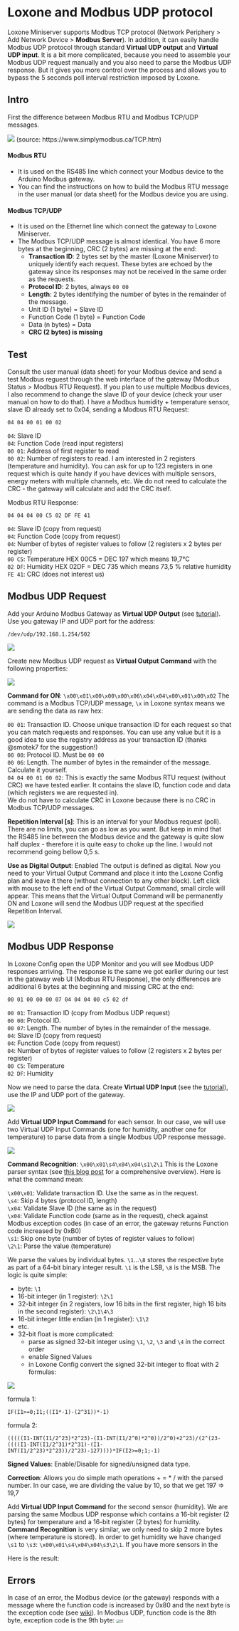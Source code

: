 # Loxone and Modbus UDP protocol

Loxone Miniserver supports Modbus TCP protocol (Network Periphery > Add Network Device > **Modbus Server**). In addition, it can easily handle Modbus UDP protocol through standard **Virtual UDP output** and **Virtual UDP input**. It is a bit more complicated, because you need to assemble your Modbus UDP request manually and you also need to parse the Modbus UDP response. But it gives you more control over the process and allows you to bypass the 5 seconds poll interval restriction imposed by Loxone.

## Intro

First the difference between Modbus RTU and Modbus TCP/UDP messages.

<img src="pics/udp1.png" />
(source: https://www.simplymodbus.ca/TCP.htm)<br>


#### Modbus RTU
* It is used on the RS485 line which connect your Modbus device to the Arduino Modbus gateway.
* You can find the instructions on how to build the Modbus RTU message in the user manual (or data sheet) for the Modbus device you are using.

#### Modbus TCP/UDP
* It is used on the Ethernet line which connect the gateway to Loxone Miniserver.
* The Modbus TCP/UDP message is almost identical. You have 6 more bytes at the beginning, CRC (2 bytes) are missing at the end:
  - **Transaction ID**: 2 bytes set by the master (Loxone Miniserver) to uniquely identify each request. These bytes are echoed by the gateway since its responses may not be received in the same order as the requests.
  - **Protocol ID**: 2 bytes, always `00 00`
  - **Length**: 2 bytes identifying the number of bytes in the remainder of the message.
  - Unit ID (1 byte) = Slave ID
  - Function Code (1 byte) = Function Code
  - Data (n bytes) = Data
  - **CRC (2 bytes) is missing**

## Test

Consult the user manual (data sheet) for your Modbus device and send a test Modbus reguest through the web interface of the gateway (Modbus Status > Modbus RTU Request). If you plan to use multiple Modbus devices, I also recommend to change the slave ID of your device (check your user manual on how to do that). I have a Modbus humidity + temperature sensor, slave ID already set to 0x04, sending a Modbus RTU Request:

`04 04 00 01 00 02`

`04`: Slave ID<br>
`04`: Function Code (read input registers)<br>
`00 01`: Address of first register to read<br>
`00 02`: Number of registers to read. I am interested in 2 registers (temperature and humidity). You can ask for up to 123 registers in one request which is quite handy if you have devices with multiple sensors, energy meters with multiple channels, etc.
We do not need to calculate the CRC - the gateway will calculate and add the CRC itself.

Modbus RTU Response:

`04 04 04 00 C5 02 DF FE 41`

`04`: Slave ID (copy from request)<br>
`04`: Function Code (copy from request)<br>
`04`: Number of bytes of register values to follow (2 registers x 2 bytes per register)<br>
`00 C5`: Temperature HEX 00C5 = DEC 197 which means 19,7°C<br>
`02 DF`: Humidity HEX 02DF = DEC 735 which means 73,5 % relative humidity<br>
`FE 41`: CRC (does not interest us)

## Modbus UDP Request

Add your Arduino Modbus Gateway as **Virtual UDP Output** (see [tutorial](https://www.loxone.com/enen/kb/communication-with-udp/#ENTER%20THE%20ADDRESS)).  Use you gateway IP and UDP port for the address:

`/dev/udp/192.168.1.254/502`

<img src="pics/udp2.png" />

Create new Modbus UDP request as **Virtual Output Command** with the following properties:

<img src="pics/udp3.png" />

**Command for ON**: `\x00\x01\x00\x00\x00\x06\x04\x04\x00\x01\x00\x02`
The command is a Modbus TCP/UDP message, `\x` in Loxone syntax means we are sending the data as raw hex:

`00 01`: Transaction ID. Choose unique transaction ID for each request so that you can match requests and responses. You can use any value but it is a good idea to use the registry address as your transaction ID (thanks @smotek7 for the suggestion!)<br>
`00 00`: Protocol ID. Must be `00 00`<br>
`00 06`: Length. The number of bytes in the remainder of the message. Calculate it yourself.<br>
`04 04 00 01 00 02`: This is exactly the same Modbus RTU request (without CRC) we have tested earlier. It contains the slave ID, function code and data (which registers we are requested in).<br>
We do not have to calculate CRC in Loxone because there is no CRC in Modbus TCP/UDP messages.

**Repetition Interval [s]**: 
This is an interval for your Modbus request (poll). There are no limits, you can go as low as you want. But keep in mind that the RS485 line between the Modbus device and the gateway is quite slow half duplex -  therefore it is quite easy to choke up the line. I would not recommend going bellow 0,5 s.

**Use as Digital Output**: Enabled
The output is defined as digital. Now you need to your Virtual Output Command and place it into the Loxone Config plan and leave it there (without connection to any other block). Left click with mouse to the left end of the Virtual Output Command, small circle will appear. This means that the Virtual Output Command will be permanently ON and Loxone will send the Modbus UDP request at the specified Repetition Interval.

<img src="pics/udp4.png" />

## Modbus UDP Response

In Loxone Config open the UDP Monitor and you will see Modbus UDP responses arriving. The response is the same we got earlier during our test in the gateway web UI (Modbus RTU Response), the only differences are additional 6 bytes at the beginning and missing CRC at the end:

`00 01 00 00 00 07 04 04 04 00 c5 02 df`

`00 01`: Transaction ID (copy from Modbus UDP request)<br>
`00 00`: Protocol ID.<br>
`00 07`: Length. The number of bytes in the remainder of the message.<br>
`04`: Slave ID (copy from request)<br>
`04`: Function Code (copy from request)<br>
`04`: Number of bytes of register values to follow (2 registers x 2 bytes per register)<br>
`00 C5`: Temperature<br>
`02 DF`: Humidity<br>

Now we need to parse the data. Create **Virtual UDP Input** (see the [tutorial](https://www.loxone.com/enen/kb/communication-with-udp/)), use the IP and UDP port of the gateway.

<img src="pics/udp5.png" />

Add **Virtual UDP Input Command** for each sensor. In our case, we will use two Virtual UDP Input Commands (one for humidity, another one for temperature) to parse data from a single Modbus UDP response message.

<img src="pics/udp6.png" />

**Command Recognition**: `\x00\x01\s4\x04\x04\s1\2\1`
This is the Loxone parser syntax (see [this blog post](https://sarnau.info/loxone-udp-http-command-parser-syntax/) for a comprehensive overview). Here is what the command mean:

`\x00\x01`: Validate transaction ID. Use the same as in the request.<br>
`\s4`: Skip 4 bytes (protocol ID, length)<br>
`\x04`: Validate Slave ID (the same as in the request)<br>
`\x04`: Validate Function code (same as in the request), check against Modbus exception codes (in case of an error, the gateway returns Function code increased by 0xB0)<br>
`\s1`: Skip one byte (number of bytes of register values to follow)<br>
`\2\1`: Parse the value (temperature)

We parse the values by individual bytes. `\1`…`\8` stores the respective byte as part of a 64-bit binary integer result. `\1` is the LSB, `\8` is the MSB. The logic is quite simple:
* byte: `\1`
* 16-bit integer (in 1 register): `\2\1`
* 32-bit integer (in 2 registers, low 16 bits in the first register, high 16 bits in the second register): `\2\1\4\3`
* 16-bit integer little endian (in 1 register): `\1\2`
* etc.
* 32-bit float is more complicated:
  - parse as signed 32-bit integer using `\1`, `\2`, `\3` and `\4` in the correct order
  - enable Signed Values
  - in Loxone Config convert the signed 32-bit integer to float with 2 formulas:
<img src="pics/udp7.png" />

formula 1:
```
IF(I1>=0;I1;((I1*-1)-(2^31))*-1)
```
formula 2:
```
(((((I1-INT(I1/2^23)*2^23)-(I1-INT(I1/2^0)*2^0))/2^0)+2^23)/(2^(23-((((I1-INT(I1/2^31)*2^31)-(I1-INT(I1/2^23)*2^23))/2^23)-127))))*IF(I2>=0;1;-1)
```
**Signed Values**: Enable/Disable for signed/unsigned data type.

**Correction**: Allows you do simple math operations + = * / with the parsed number. In our case, we are dividing the value by 10, so that we get 197 => 19,7

Add **Virtual UDP Input Command** for the second sensor (humidity). We are parsing the same Modbus UDP response which contains a 16-bit register (2 bytes) for temperature and a 16-bit register (2 bytes) for humidity. **Command Recognition** is very similar, we only need to skip 2 more bytes (where temperature is stored). In order to get humidity we have changed `\s1` to `\s3`: `\x00\x01\s4\x04\x04\s3\2\1`. If you have more sensors in the 

Here is the result:

## Errors

In case of an error, the Modbus device (or the gateway) responds with a message where the function code is increased by 0x80 and the next byte is the exception code (see [wiki](https://en.wikipedia.org/wiki/Modbus#Exception_responses)). In Modbus UDP, function code is the 8th byte, exception code is the 9th byte:
<img src="pics/udp8.png" alt="01" style="zoom:50%;" />
